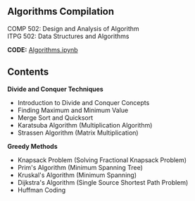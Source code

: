 ## Algorithms Compilation
COMP 502: Design and Analysis of Algorithm  
ITPG 502: Data Structures and Algorithms  

**CODE:** [Algorithms.ipynb](Algorithms.ipynb)

## Contents
**Divide and Conquer Techniques**  
- Introduction to Divide and Conquer Concepts
- Finding Maximum and Minimum Value
- Merge Sort and Quicksort
- Karatsuba Algorithm (Multiplication Algorithm)
- Strassen Algorithm (Matrix Multiplication)

**Greedy Methods**
- Knapsack Problem (Solving Fractional Knapsack Problem)
- Prim's Algorithm (Minimum Spanning Tree)
- Kruskal's Algorithm (Minimum Spanning)
- Dijkstra's Algorithm (Single Source Shortest Path Problem)
- Huffman Coding